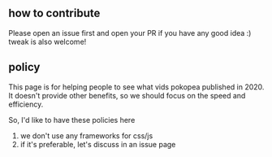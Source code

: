 ## how to contribute
Please open an issue first and open your PR if you have any good idea :)
tweak is also welcome!

## policy
This page is for helping people to see what vids pokopea published in 2020.
It doesn't provide other benefits, so we should focus on the speed and efficiency.

So, I'd like to have these policies here

1. we don't use any frameworks for css/js
2. if it's preferable, let's discuss in an issue page
